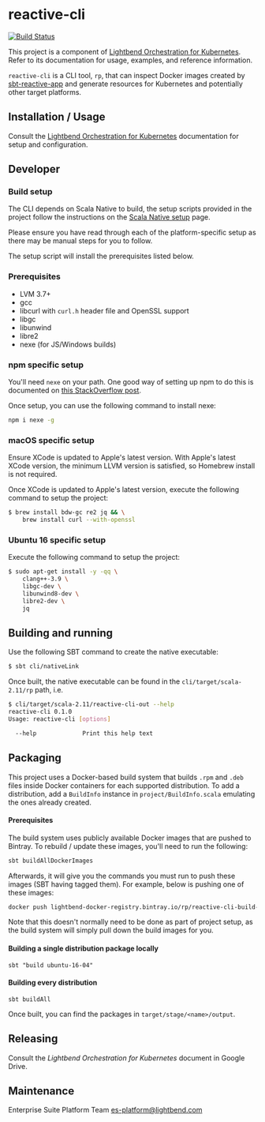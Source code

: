 # reactive-cli

[![Build Status](https://api.travis-ci.org/lightbend/reactive-cli.png?branch=master)](https://travis-ci.org/lightbend/reactive-cli)

This project is a component of [Lightbend Orchestration for Kubernetes](https://developer.lightbend.com/docs/lightbend-orchestration-kubernetes/latest/). Refer to its documentation for usage, examples, and reference information.

`reactive-cli` is a CLI tool, `rp`, that can inspect Docker images created by [sbt-reactive-app](https://github.com/lightbend/sbt-reactive-app) and generate resources for Kubernetes and potentially other target platforms.

## Installation / Usage

Consult the [Lightbend Orchestration for Kubernetes](https://developer.lightbend.com/docs/lightbend-orchestration-kubernetes/latest/cli-installation.html#install-the-cli) documentation for setup and configuration.

## Developer

### Build setup

The CLI depends on Scala Native to build, the setup scripts provided in the project follow the instructions on the [Scala Native setup](http://www.scala-native.org/en/latest/user/setup.html#installing-clang-and-runtime-dependencies) page.

Please ensure you have read through each of the platform-specific setup as there may be manual steps for you to follow.

The setup script will install the prerequisites listed below.

### Prerequisites

* LVM 3.7+
* gcc
* libcurl with `curl.h` header file and OpenSSL support
* libgc
* libunwind
* libre2
* nexe (for JS/Windows builds)

### npm specific setup

You'll need `nexe` on your path. One good way of setting up npm to do this is documented on [this StackOverflow post](https://stackoverflow.com/questions/10081293/install-npm-into-home-directory-with-distribution-nodejs-package-ubuntu).

Once setup, you can use the following command to install nexe:

```bash
npm i nexe -g
```

### macOS specific setup

Ensure XCode is updated to Apple's latest version. With Apple's latest XCode version, the minimum LLVM version is satisfied, so Homebrew install is not required.

Once XCode is updated to Apple's latest version, execute the following command to setup the project:

```bash
$ brew install bdw-gc re2 jq && \
    brew install curl --with-openssl
```

### Ubuntu 16 specific setup

Execute the following command to setup the project:

```bash
$ sudo apt-get install -y -qq \
    clang++-3.9 \
    libgc-dev \
    libunwind8-dev \
    libre2-dev \
    jq
```

## Building and running

Use the following SBT command to create the native executable:

```bash
$ sbt cli/nativeLink
```

Once built, the native executable can be found in the `cli/target/scala-2.11/rp` path, i.e.

```bash
$ cli/target/scala-2.11/reactive-cli-out --help
reactive-cli 0.1.0
Usage: reactive-cli [options]

  --help             Print this help text
```

## Packaging

This project uses a Docker-based build system that builds `.rpm` and `.deb` files inside Docker containers for each
supported distribution. To add a distribution, add a `BuildInfo` instance in `project/BuildInfo.scala` emulating
the ones already created.

#### Prerequisites

The build system uses publicly available Docker images that are pushed to Bintray. To rebuild / update these images,
you'll need to run the following:

```bash
sbt buildAllDockerImages
```

Afterwards, it will give you the commands you must run to push these images (SBT having tagged them). For example,
below is pushing one of these images:

```bash
docker push lightbend-docker-registry.bintray.io/rp/reactive-cli-build-debian-9
```

Note that this doesn't normally need to be done as part of project setup, as the build system will simply pull down
the build images for you.

#### Building a single distribution package locally

```sbt "build ubuntu-16-04"```

#### Building every distribution

```sbt buildAll```

Once built, you can find the packages in `target/stage/<name>/output`.

## Releasing

Consult the _Lightbend Orchestration for Kubernetes_ document in Google Drive.

## Maintenance

Enterprise Suite Platform Team <es-platform@lightbend.com>

